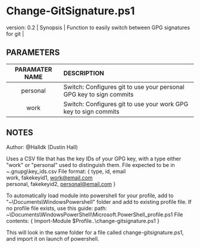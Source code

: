 # Change-GitSignature.ps1
version: 0.2
| Synopsis | Function to easily switch between GPG signatures for git |

## PARAMETERS 
|   PARAMATER NAME    |  DESCRIPTION  |
|   :---:   |   :---    |
|   personal  |    Switch: Configures git to use your personal GPG key to sign commits  |
|   work    |   Switch: Configures git to use your work GPG key to sign commits |

## NOTES
Author: @Halldk (Dustin Hall)

Uses a CSV file that has the key IDs of your GPG key, with a type either "work" or "personal" used to distinguish them.
File expected to be in ~\.gnupg\key_ids.csv
File format: 
{ type, id, email <br >
work, fakekeyid1, work@email.com <br >
personal, fakekeyid2, personal@email.com }


To automatically load module into powershell for your profile, add to "~\Documents\WindowsPowershell\" folder and add to existing profile file. If no profile file exists, use this guide:
path: ~\Documents\WindowsPowerShell\Microsoft.PowerShell_profile.ps1
File contents: 
{ Import-Module $Profile\..\change-gitsignature.ps1 }

This will look in the same folder for a file called change-gitsignature.ps1, and import it on launch of powershell.
